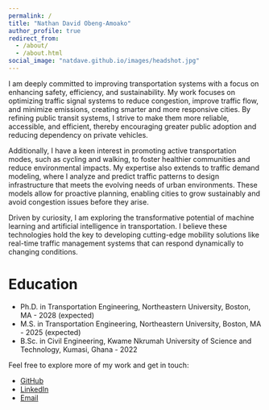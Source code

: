 ```yaml
---
permalink: /
title: "Nathan David Obeng-Amoako"
author_profile: true
redirect_from: 
  - /about/
  - /about.html
social_image: "natdave.github.io/images/headshot.jpg"
---
```

I am deeply committed to improving transportation systems with a focus on enhancing safety, efficiency, and sustainability. My work focuses on optimizing traffic signal systems to reduce congestion, improve traffic flow, and minimize emissions, creating smarter and more responsive cities. By refining public transit systems, I strive to make them more reliable, accessible, and efficient, thereby encouraging greater public adoption and reducing dependency on private vehicles.

Additionally, I have a keen interest in promoting active transportation modes, such as cycling and walking, to foster healthier communities and reduce environmental impacts. My expertise also extends to traffic demand modeling, where I analyze and predict traffic patterns to design infrastructure that meets the evolving needs of urban environments. These models allow for proactive planning, enabling cities to grow sustainably and avoid congestion issues before they arise.

Driven by curiosity, I am exploring the transformative potential of machine learning and artificial intelligence in transportation. I believe these technologies hold the key to developing cutting-edge mobility solutions like real-time traffic management systems that can respond dynamically to changing conditions.

Education
======
* Ph.D. in Transportation Engineering, Northeastern University, Boston, MA - 2028 (expected)
* M.S. in Transportation Engineering, Northeastern University, Boston, MA - 2025 (expected)
* B.Sc. in Civil Engineering, Kwame Nkrumah University of Science and Technology, Kumasi, Ghana - 2022

Feel free to explore more of my work and get in touch:
- [GitHub](https://github.com/natdave)
- [LinkedIn](http://www.linkedin.com/in/natdave/)
- [Email](mailto:natdave545@gmail.com)
